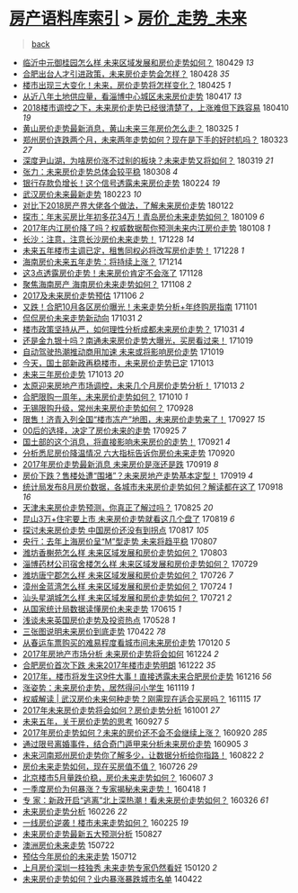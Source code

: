 [房产语料库索引](../../README.md)  > [房价_走势_未来](房价_走势_未来.md)
====
> [back](../README.md)

- [临沂中元御桂园怎么样 未来区域发展和房价走势如何？](http://jkwz.applinzi.com/ittc/7097321802118464523.html#%E4%B8%B4%E6%B2%82%E4%B8%AD%E5%85%83%E5%BE%A1%E6%A1%82%E5%9B%AD%E6%80%8E%E4%B9%88%E6%A0%B7+%E6%9C%AA%E6%9D%A5%E5%8C%BA%E5%9F%9F%E5%8F%91%E5%B1%95%E5%92%8C%E6%88%BF%E4%BB%B7%E8%B5%B0%E5%8A%BF%E5%A6%82%E4%BD%95%EF%BC%9F) 180429 *13* 
- [合肥出台人才引进政策，未来房价走势会怎样？](http://jkwz.applinzi.com/ittc/7096831134740775952.html#%E5%90%88%E8%82%A5%E5%87%BA%E5%8F%B0%E4%BA%BA%E6%89%8D%E5%BC%95%E8%BF%9B%E6%94%BF%E7%AD%96%EF%BC%8C%E6%9C%AA%E6%9D%A5%E6%88%BF%E4%BB%B7%E8%B5%B0%E5%8A%BF%E4%BC%9A%E6%80%8E%E6%A0%B7%EF%BC%9F) 180428 *35* 
- [楼市出现三大变化！未来，房价走势将怎样变化？](http://jkwz.applinzi.com/ittc/7095864296611513350.html#%E6%A5%BC%E5%B8%82%E5%87%BA%E7%8E%B0%E4%B8%89%E5%A4%A7%E5%8F%98%E5%8C%96%EF%BC%81%E6%9C%AA%E6%9D%A5%EF%BC%8C%E6%88%BF%E4%BB%B7%E8%B5%B0%E5%8A%BF%E5%B0%86%E6%80%8E%E6%A0%B7%E5%8F%98%E5%8C%96%EF%BC%9F) 180425 *1* 
- [从近八年土地供应量，看淄博中心城区未来房价走势](http://jkwz.applinzi.com/ittc/7093003719757267984.html#%E4%BB%8E%E8%BF%91%E5%85%AB%E5%B9%B4%E5%9C%9F%E5%9C%B0%E4%BE%9B%E5%BA%94%E9%87%8F%EF%BC%8C%E7%9C%8B%E6%B7%84%E5%8D%9A%E4%B8%AD%E5%BF%83%E5%9F%8E%E5%8C%BA%E6%9C%AA%E6%9D%A5%E6%88%BF%E4%BB%B7%E8%B5%B0%E5%8A%BF) 180417 *13* 
- [2018楼市调控之下，未来房价走势已经很清楚了，上涨难但下跌容易](http://jkwz.applinzi.com/ittc/7090319579794637841.html#2018%E6%A5%BC%E5%B8%82%E8%B0%83%E6%8E%A7%E4%B9%8B%E4%B8%8B%EF%BC%8C%E6%9C%AA%E6%9D%A5%E6%88%BF%E4%BB%B7%E8%B5%B0%E5%8A%BF%E5%B7%B2%E7%BB%8F%E5%BE%88%E6%B8%85%E6%A5%9A%E4%BA%86%EF%BC%8C%E4%B8%8A%E6%B6%A8%E9%9A%BE%E4%BD%86%E4%B8%8B%E8%B7%8C%E5%AE%B9%E6%98%93) 180410 *19* 
- [黄山房价走势最新消息，黄山未来三年房价怎么走？](http://jkwz.applinzi.com/ittc/7084418641380770822.html#%E9%BB%84%E5%B1%B1%E6%88%BF%E4%BB%B7%E8%B5%B0%E5%8A%BF%E6%9C%80%E6%96%B0%E6%B6%88%E6%81%AF%EF%BC%8C%E9%BB%84%E5%B1%B1%E6%9C%AA%E6%9D%A5%E4%B8%89%E5%B9%B4%E6%88%BF%E4%BB%B7%E6%80%8E%E4%B9%88%E8%B5%B0%EF%BC%9F) 180325 *1* 
- [郑州房价连跌两个月，未来两年走势如何？现在是下手的好时机吗？](http://jkwz.applinzi.com/ittc/7083605407811765259.html#%E9%83%91%E5%B7%9E%E6%88%BF%E4%BB%B7%E8%BF%9E%E8%B7%8C%E4%B8%A4%E4%B8%AA%E6%9C%88%EF%BC%8C%E6%9C%AA%E6%9D%A5%E4%B8%A4%E5%B9%B4%E8%B5%B0%E5%8A%BF%E5%A6%82%E4%BD%95%EF%BC%9F%E7%8E%B0%E5%9C%A8%E6%98%AF%E4%B8%8B%E6%89%8B%E7%9A%84%E5%A5%BD%E6%97%B6%E6%9C%BA%E5%90%97%EF%BC%9F) 180323 *27* 
- [深度尹山湖，为啥房价涨不过别的板块？未来走势又将如何？](http://jkwz.applinzi.com/ittc/7082253473418839051.html#%E6%B7%B1%E5%BA%A6%E5%B0%B9%E5%B1%B1%E6%B9%96%EF%BC%8C%E4%B8%BA%E5%95%A5%E6%88%BF%E4%BB%B7%E6%B6%A8%E4%B8%8D%E8%BF%87%E5%88%AB%E7%9A%84%E6%9D%BF%E5%9D%97%EF%BC%9F%E6%9C%AA%E6%9D%A5%E8%B5%B0%E5%8A%BF%E5%8F%88%E5%B0%86%E5%A6%82%E4%BD%95%EF%BC%9F) 180319 *21* 
- [张力：未来房价走势总体会较平稳](http://jkwz.applinzi.com/ittc/7078015225570001927.html#%E5%BC%A0%E5%8A%9B%EF%BC%9A%E6%9C%AA%E6%9D%A5%E6%88%BF%E4%BB%B7%E8%B5%B0%E5%8A%BF%E6%80%BB%E4%BD%93%E4%BC%9A%E8%BE%83%E5%B9%B3%E7%A8%B3) 180308 *4* 
- [银行存款负增长！这个信号透露未来房价走势](http://jkwz.applinzi.com/ittc/7073671761424286730.html#%E9%93%B6%E8%A1%8C%E5%AD%98%E6%AC%BE%E8%B4%9F%E5%A2%9E%E9%95%BF%EF%BC%81%E8%BF%99%E4%B8%AA%E4%BF%A1%E5%8F%B7%E9%80%8F%E9%9C%B2%E6%9C%AA%E6%9D%A5%E6%88%BF%E4%BB%B7%E8%B5%B0%E5%8A%BF) 180224 *19* 
- [武汉房价未来最新走势](http://jkwz.applinzi.com/ittc/7073249471045829649.html#%E6%AD%A6%E6%B1%89%E6%88%BF%E4%BB%B7%E6%9C%AA%E6%9D%A5%E6%9C%80%E6%96%B0%E8%B5%B0%E5%8A%BF) 180223 *10* 
- [对比下2018房产界大佬各个做法，了解未来房价走势](http://jkwz.applinzi.com/ittc/7061046568348550154.html#%E5%AF%B9%E6%AF%94%E4%B8%8B2018%E6%88%BF%E4%BA%A7%E7%95%8C%E5%A4%A7%E4%BD%AC%E5%90%84%E4%B8%AA%E5%81%9A%E6%B3%95%EF%BC%8C%E4%BA%86%E8%A7%A3%E6%9C%AA%E6%9D%A5%E6%88%BF%E4%BB%B7%E8%B5%B0%E5%8A%BF) 180122  
- [探市：年末买房比年初多花34万！青岛房价未来走势如何？](http://jkwz.applinzi.com/ittc/7056600719468004362.html#%E6%8E%A2%E5%B8%82%EF%BC%9A%E5%B9%B4%E6%9C%AB%E4%B9%B0%E6%88%BF%E6%AF%94%E5%B9%B4%E5%88%9D%E5%A4%9A%E8%8A%B134%E4%B8%87%EF%BC%81%E9%9D%92%E5%B2%9B%E6%88%BF%E4%BB%B7%E6%9C%AA%E6%9D%A5%E8%B5%B0%E5%8A%BF%E5%A6%82%E4%BD%95%EF%BC%9F) 180109 *6* 
- [2017年内江房价降了吗？权威数据帮你预测未来内江房价走势](http://jkwz.applinzi.com/ittc/7056188720670049287.html#2017%E5%B9%B4%E5%86%85%E6%B1%9F%E6%88%BF%E4%BB%B7%E9%99%8D%E4%BA%86%E5%90%97%EF%BC%9F%E6%9D%83%E5%A8%81%E6%95%B0%E6%8D%AE%E5%B8%AE%E4%BD%A0%E9%A2%84%E6%B5%8B%E6%9C%AA%E6%9D%A5%E5%86%85%E6%B1%9F%E6%88%BF%E4%BB%B7%E8%B5%B0%E5%8A%BF) 180108 *1* 
- [长沙：注意，注意长沙房价未来走势！](http://jkwz.applinzi.com/ittc/7052078659622405136.html#%E9%95%BF%E6%B2%99%EF%BC%9A%E6%B3%A8%E6%84%8F%EF%BC%8C%E6%B3%A8%E6%84%8F%E9%95%BF%E6%B2%99%E6%88%BF%E4%BB%B7%E6%9C%AA%E6%9D%A5%E8%B5%B0%E5%8A%BF%EF%BC%81) 171228 *14* 
- [未来五年楼市主调已定，租售同权必将改写房价走势！](http://jkwz.applinzi.com/ittc/7052033782935192592.html#%E6%9C%AA%E6%9D%A5%E4%BA%94%E5%B9%B4%E6%A5%BC%E5%B8%82%E4%B8%BB%E8%B0%83%E5%B7%B2%E5%AE%9A%EF%BC%8C%E7%A7%9F%E5%94%AE%E5%90%8C%E6%9D%83%E5%BF%85%E5%B0%86%E6%94%B9%E5%86%99%E6%88%BF%E4%BB%B7%E8%B5%B0%E5%8A%BF%EF%BC%81) 171228 *1* 
- [海南房价未来五年走势：将持续上涨？](http://jkwz.applinzi.com/ittc/7046856221246620688.html#%E6%B5%B7%E5%8D%97%E6%88%BF%E4%BB%B7%E6%9C%AA%E6%9D%A5%E4%BA%94%E5%B9%B4%E8%B5%B0%E5%8A%BF%EF%BC%9A%E5%B0%86%E6%8C%81%E7%BB%AD%E4%B8%8A%E6%B6%A8%EF%BC%9F) 171214  
- [这3点透露房价走势！未来房价肯定不会涨了](http://jkwz.applinzi.com/ittc/7041042389806875665.html#%E8%BF%993%E7%82%B9%E9%80%8F%E9%9C%B2%E6%88%BF%E4%BB%B7%E8%B5%B0%E5%8A%BF%EF%BC%81%E6%9C%AA%E6%9D%A5%E6%88%BF%E4%BB%B7%E8%82%AF%E5%AE%9A%E4%B8%8D%E4%BC%9A%E6%B6%A8%E4%BA%86) 171128  
- [聚焦海南房产 海南房价未来走势如何？](http://jkwz.applinzi.com/ittc/7033583853275448337.html#%E8%81%9A%E7%84%A6%E6%B5%B7%E5%8D%97%E6%88%BF%E4%BA%A7+%E6%B5%B7%E5%8D%97%E6%88%BF%E4%BB%B7%E6%9C%AA%E6%9D%A5%E8%B5%B0%E5%8A%BF%E5%A6%82%E4%BD%95%EF%BC%9F) 171108 *2* 
- [2017及未来房价走势预估](http://jkwz.applinzi.com/ittc/7032810695710737425.html#2017%E5%8F%8A%E6%9C%AA%E6%9D%A5%E6%88%BF%E4%BB%B7%E8%B5%B0%E5%8A%BF%E9%A2%84%E4%BC%B0) 171106 *2* 
- [又跌！合肥10月各区房价曝光！未来走势分析+年终购房指南](http://jkwz.applinzi.com/ittc/7030861590570730512.html#%E5%8F%88%E8%B7%8C%EF%BC%81%E5%90%88%E8%82%A510%E6%9C%88%E5%90%84%E5%8C%BA%E6%88%BF%E4%BB%B7%E6%9B%9D%E5%85%89%EF%BC%81%E6%9C%AA%E6%9D%A5%E8%B5%B0%E5%8A%BF%E5%88%86%E6%9E%90%2B%E5%B9%B4%E7%BB%88%E8%B4%AD%E6%88%BF%E6%8C%87%E5%8D%97) 171101  
- [侃侃房价未来走势新动向](http://jkwz.applinzi.com/ittc/7030746918257427473.html#%E4%BE%83%E4%BE%83%E6%88%BF%E4%BB%B7%E6%9C%AA%E6%9D%A5%E8%B5%B0%E5%8A%BF%E6%96%B0%E5%8A%A8%E5%90%91) 171031 *2* 
- [楼市政策坚持从严，如何理性分析成都未来房价走势？](http://jkwz.applinzi.com/ittc/7030599724904743953.html#%E6%A5%BC%E5%B8%82%E6%94%BF%E7%AD%96%E5%9D%9A%E6%8C%81%E4%BB%8E%E4%B8%A5%EF%BC%8C%E5%A6%82%E4%BD%95%E7%90%86%E6%80%A7%E5%88%86%E6%9E%90%E6%88%90%E9%83%BD%E6%9C%AA%E6%9D%A5%E6%88%BF%E4%BB%B7%E8%B5%B0%E5%8A%BF%EF%BC%9F) 171031 *4* 
- [还是金九银十吗？南通未来房价走势大曝光，买房看过来！](http://jkwz.applinzi.com/ittc/7026175818747872272.html#%E8%BF%98%E6%98%AF%E9%87%91%E4%B9%9D%E9%93%B6%E5%8D%81%E5%90%97%EF%BC%9F%E5%8D%97%E9%80%9A%E6%9C%AA%E6%9D%A5%E6%88%BF%E4%BB%B7%E8%B5%B0%E5%8A%BF%E5%A4%A7%E6%9B%9D%E5%85%89%EF%BC%8C%E4%B9%B0%E6%88%BF%E7%9C%8B%E8%BF%87%E6%9D%A5%EF%BC%81) 171019  
- [自动驾驶热潮推动商用加速 未来或将影响房价走势](http://jkwz.applinzi.com/ittc/7026164183673078801.html#%E8%87%AA%E5%8A%A8%E9%A9%BE%E9%A9%B6%E7%83%AD%E6%BD%AE%E6%8E%A8%E5%8A%A8%E5%95%86%E7%94%A8%E5%8A%A0%E9%80%9F+%E6%9C%AA%E6%9D%A5%E6%88%96%E5%B0%86%E5%BD%B1%E5%93%8D%E6%88%BF%E4%BB%B7%E8%B5%B0%E5%8A%BF) 171019  
- [今天，国土部新政再稳楼市，未来房价走势已定](http://jkwz.applinzi.com/ittc/7024065789915825169.html#%E4%BB%8A%E5%A4%A9%EF%BC%8C%E5%9B%BD%E5%9C%9F%E9%83%A8%E6%96%B0%E6%94%BF%E5%86%8D%E7%A8%B3%E6%A5%BC%E5%B8%82%EF%BC%8C%E6%9C%AA%E6%9D%A5%E6%88%BF%E4%BB%B7%E8%B5%B0%E5%8A%BF%E5%B7%B2%E5%AE%9A) 171013  
- [未来三年房价走势](http://jkwz.applinzi.com/ittc/7023942553399985169.html#%E6%9C%AA%E6%9D%A5%E4%B8%89%E5%B9%B4%E6%88%BF%E4%BB%B7%E8%B5%B0%E5%8A%BF) 171013 *20* 
- [太原迎来房地产市场调控，未来几个月房价走势分析！](http://jkwz.applinzi.com/ittc/7023888033663943697.html#%E5%A4%AA%E5%8E%9F%E8%BF%8E%E6%9D%A5%E6%88%BF%E5%9C%B0%E4%BA%A7%E5%B8%82%E5%9C%BA%E8%B0%83%E6%8E%A7%EF%BC%8C%E6%9C%AA%E6%9D%A5%E5%87%A0%E4%B8%AA%E6%9C%88%E6%88%BF%E4%BB%B7%E8%B5%B0%E5%8A%BF%E5%88%86%E6%9E%90%EF%BC%81) 171013 *2* 
- [合肥限购一周年，未来房价走势如何？](http://jkwz.applinzi.com/ittc/7022755452109194257.html#%E5%90%88%E8%82%A5%E9%99%90%E8%B4%AD%E4%B8%80%E5%91%A8%E5%B9%B4%EF%BC%8C%E6%9C%AA%E6%9D%A5%E6%88%BF%E4%BB%B7%E8%B5%B0%E5%8A%BF%E5%A6%82%E4%BD%95%EF%BC%9F) 171010 *1* 
- [无锡限购升级，常州未来房价走势如何？](http://jkwz.applinzi.com/ittc/7018310525249913872.html#%E6%97%A0%E9%94%A1%E9%99%90%E8%B4%AD%E5%8D%87%E7%BA%A7%EF%BC%8C%E5%B8%B8%E5%B7%9E%E6%9C%AA%E6%9D%A5%E6%88%BF%E4%BB%B7%E8%B5%B0%E5%8A%BF%E5%A6%82%E4%BD%95%EF%BC%9F) 170928  
- [限售！济青入列全国“楼市冻产”地图，未来房价走势来了！](http://jkwz.applinzi.com/ittc/7018088019092046864.html#%E9%99%90%E5%94%AE%EF%BC%81%E6%B5%8E%E9%9D%92%E5%85%A5%E5%88%97%E5%85%A8%E5%9B%BD%E2%80%9C%E6%A5%BC%E5%B8%82%E5%86%BB%E4%BA%A7%E2%80%9D%E5%9C%B0%E5%9B%BE%EF%BC%8C%E6%9C%AA%E6%9D%A5%E6%88%BF%E4%BB%B7%E8%B5%B0%E5%8A%BF%E6%9D%A5%E4%BA%86%EF%BC%81) 170927 *15* 
- [00后的选择，决定了房价未来的走势](http://jkwz.applinzi.com/ittc/7017289030964872209.html#00%E5%90%8E%E7%9A%84%E9%80%89%E6%8B%A9%EF%BC%8C%E5%86%B3%E5%AE%9A%E4%BA%86%E6%88%BF%E4%BB%B7%E6%9C%AA%E6%9D%A5%E7%9A%84%E8%B5%B0%E5%8A%BF) 170925 *7* 
- [国土部的这个消息，将直接影响未来房价的走势！](http://jkwz.applinzi.com/ittc/7015678641449731089.html#%E5%9B%BD%E5%9C%9F%E9%83%A8%E7%9A%84%E8%BF%99%E4%B8%AA%E6%B6%88%E6%81%AF%EF%BC%8C%E5%B0%86%E7%9B%B4%E6%8E%A5%E5%BD%B1%E5%93%8D%E6%9C%AA%E6%9D%A5%E6%88%BF%E4%BB%B7%E7%9A%84%E8%B5%B0%E5%8A%BF%EF%BC%81) 170921 *4* 
- [分析悉尼房价降温情况 六大指标告诉你房价未来走势](http://jkwz.applinzi.com/ittc/7015428011485299729.html#%E5%88%86%E6%9E%90%E6%82%89%E5%B0%BC%E6%88%BF%E4%BB%B7%E9%99%8D%E6%B8%A9%E6%83%85%E5%86%B5+%E5%85%AD%E5%A4%A7%E6%8C%87%E6%A0%87%E5%91%8A%E8%AF%89%E4%BD%A0%E6%88%BF%E4%BB%B7%E6%9C%AA%E6%9D%A5%E8%B5%B0%E5%8A%BF) 170920  
- [2017年房价走势最新消息 未来房价是涨还是跌](http://jkwz.applinzi.com/ittc/7015020311249159184.html#2017%E5%B9%B4%E6%88%BF%E4%BB%B7%E8%B5%B0%E5%8A%BF%E6%9C%80%E6%96%B0%E6%B6%88%E6%81%AF+%E6%9C%AA%E6%9D%A5%E6%88%BF%E4%BB%B7%E6%98%AF%E6%B6%A8%E8%BF%98%E6%98%AF%E8%B7%8C) 170919 *8* 
- [房价下跌？售楼处遭“围堵”？未来房地产走势基本定型！](http://jkwz.applinzi.com/ittc/7014949091275179024.html#%E6%88%BF%E4%BB%B7%E4%B8%8B%E8%B7%8C%EF%BC%9F%E5%94%AE%E6%A5%BC%E5%A4%84%E9%81%AD%E2%80%9C%E5%9B%B4%E5%A0%B5%E2%80%9D%EF%BC%9F%E6%9C%AA%E6%9D%A5%E6%88%BF%E5%9C%B0%E4%BA%A7%E8%B5%B0%E5%8A%BF%E5%9F%BA%E6%9C%AC%E5%AE%9A%E5%9E%8B%EF%BC%81) 170919 *4* 
- [统计局发布8月房价数据，各城市未来房价走势如何？解读都在这了](http://jkwz.applinzi.com/ittc/7014682539858592784.html#%E7%BB%9F%E8%AE%A1%E5%B1%80%E5%8F%91%E5%B8%838%E6%9C%88%E6%88%BF%E4%BB%B7%E6%95%B0%E6%8D%AE%EF%BC%8C%E5%90%84%E5%9F%8E%E5%B8%82%E6%9C%AA%E6%9D%A5%E6%88%BF%E4%BB%B7%E8%B5%B0%E5%8A%BF%E5%A6%82%E4%BD%95%EF%BC%9F%E8%A7%A3%E8%AF%BB%E9%83%BD%E5%9C%A8%E8%BF%99%E4%BA%86) 170918 *16* 
- [天津未来房价走势预测，你真正了解过吗？](http://jkwz.applinzi.com/ittc/7005684501324497937.html#%E5%A4%A9%E6%B4%A5%E6%9C%AA%E6%9D%A5%E6%88%BF%E4%BB%B7%E8%B5%B0%E5%8A%BF%E9%A2%84%E6%B5%8B%EF%BC%8C%E4%BD%A0%E7%9C%9F%E6%AD%A3%E4%BA%86%E8%A7%A3%E8%BF%87%E5%90%97%EF%BC%9F) 170825 *20* 
- [昆山3万+住宅要上市 未来房价走势就看这几个盘了](http://jkwz.applinzi.com/ittc/7003406901935866896.html#%E6%98%86%E5%B1%B13%E4%B8%87%2B%E4%BD%8F%E5%AE%85%E8%A6%81%E4%B8%8A%E5%B8%82+%E6%9C%AA%E6%9D%A5%E6%88%BF%E4%BB%B7%E8%B5%B0%E5%8A%BF%E5%B0%B1%E7%9C%8B%E8%BF%99%E5%87%A0%E4%B8%AA%E7%9B%98%E4%BA%86) 170819 *6* 
- [探讨未来房价走势 中国房价还没有到拐点](http://jkwz.applinzi.com/ittc/7002722058507912208.html#%E6%8E%A2%E8%AE%A8%E6%9C%AA%E6%9D%A5%E6%88%BF%E4%BB%B7%E8%B5%B0%E5%8A%BF+%E4%B8%AD%E5%9B%BD%E6%88%BF%E4%BB%B7%E8%BF%98%E6%B2%A1%E6%9C%89%E5%88%B0%E6%8B%90%E7%82%B9) 170817 *105* 
- [央行：去年上海房价呈“M”型走势 未来将趋平稳](http://jkwz.applinzi.com/ittc/6999016679475250193.html#%E5%A4%AE%E8%A1%8C%EF%BC%9A%E5%8E%BB%E5%B9%B4%E4%B8%8A%E6%B5%B7%E6%88%BF%E4%BB%B7%E5%91%88%E2%80%9CM%E2%80%9D%E5%9E%8B%E8%B5%B0%E5%8A%BF+%E6%9C%AA%E6%9D%A5%E5%B0%86%E8%B6%8B%E5%B9%B3%E7%A8%B3) 170807  
- [潍坊香榭苑怎么样 未来区域发展和房价走势如何？](http://jkwz.applinzi.com/ittc/6997571143647888401.html#%E6%BD%8D%E5%9D%8A%E9%A6%99%E6%A6%AD%E8%8B%91%E6%80%8E%E4%B9%88%E6%A0%B7+%E6%9C%AA%E6%9D%A5%E5%8C%BA%E5%9F%9F%E5%8F%91%E5%B1%95%E5%92%8C%E6%88%BF%E4%BB%B7%E8%B5%B0%E5%8A%BF%E5%A6%82%E4%BD%95%EF%BC%9F) 170803  
- [淄博药材公司宿舍楼怎么样 未来区域发展和房价走势如何？](http://jkwz.applinzi.com/ittc/6995713164103386128.html#%E6%B7%84%E5%8D%9A%E8%8D%AF%E6%9D%90%E5%85%AC%E5%8F%B8%E5%AE%BF%E8%88%8D%E6%A5%BC%E6%80%8E%E4%B9%88%E6%A0%B7+%E6%9C%AA%E6%9D%A5%E5%8C%BA%E5%9F%9F%E5%8F%91%E5%B1%95%E5%92%8C%E6%88%BF%E4%BB%B7%E8%B5%B0%E5%8A%BF%E5%A6%82%E4%BD%95%EF%BC%9F) 170729  
- [潍坊唐宁郡怎么样 未来区域发展和房价走势如何？](http://jkwz.applinzi.com/ittc/6994551919430075408.html#%E6%BD%8D%E5%9D%8A%E5%94%90%E5%AE%81%E9%83%A1%E6%80%8E%E4%B9%88%E6%A0%B7+%E6%9C%AA%E6%9D%A5%E5%8C%BA%E5%9F%9F%E5%8F%91%E5%B1%95%E5%92%8C%E6%88%BF%E4%BB%B7%E8%B5%B0%E5%8A%BF%E5%A6%82%E4%BD%95%EF%BC%9F) 170726 *7* 
- [漳州金蓝湾怎么样 未来区域发展和房价走势如何？](http://jkwz.applinzi.com/ittc/6993881663430722576.html#%E6%BC%B3%E5%B7%9E%E9%87%91%E8%93%9D%E6%B9%BE%E6%80%8E%E4%B9%88%E6%A0%B7+%E6%9C%AA%E6%9D%A5%E5%8C%BA%E5%9F%9F%E5%8F%91%E5%B1%95%E5%92%8C%E6%88%BF%E4%BB%B7%E8%B5%B0%E5%8A%BF%E5%A6%82%E4%BD%95%EF%BC%9F) 170724 *1* 
- [汕头星湖城怎么样 未来区域发展和房价走势如何？](http://jkwz.applinzi.com/ittc/6992711019347313680.html#%E6%B1%95%E5%A4%B4%E6%98%9F%E6%B9%96%E5%9F%8E%E6%80%8E%E4%B9%88%E6%A0%B7+%E6%9C%AA%E6%9D%A5%E5%8C%BA%E5%9F%9F%E5%8F%91%E5%B1%95%E5%92%8C%E6%88%BF%E4%BB%B7%E8%B5%B0%E5%8A%BF%E5%A6%82%E4%BD%95%EF%BC%9F) 170721 *2* 
- [从国家统计局数据读懂房价未来走势](http://jkwz.applinzi.com/ittc/6979360172290868228.html#%E4%BB%8E%E5%9B%BD%E5%AE%B6%E7%BB%9F%E8%AE%A1%E5%B1%80%E6%95%B0%E6%8D%AE%E8%AF%BB%E6%87%82%E6%88%BF%E4%BB%B7%E6%9C%AA%E6%9D%A5%E8%B5%B0%E5%8A%BF) 170615 *1* 
- [浅谈未来英国房价走势及投资热点](http://jkwz.applinzi.com/ittc/6972665101290046468.html#%E6%B5%85%E8%B0%88%E6%9C%AA%E6%9D%A5%E8%8B%B1%E5%9B%BD%E6%88%BF%E4%BB%B7%E8%B5%B0%E5%8A%BF%E5%8F%8A%E6%8A%95%E8%B5%84%E7%83%AD%E7%82%B9) 170528 *1* 
- [三张图说明未来房价到底走势](http://jkwz.applinzi.com/ittc/6959379808885670916.html#%E4%B8%89%E5%BC%A0%E5%9B%BE%E8%AF%B4%E6%98%8E%E6%9C%AA%E6%9D%A5%E6%88%BF%E4%BB%B7%E5%88%B0%E5%BA%95%E8%B5%B0%E5%8A%BF) 170422 *78* 
- [从春运车票购买的难易程度看城市间未来房价走势](http://jkwz.applinzi.com/ittc/6925152052891354116.html#%E4%BB%8E%E6%98%A5%E8%BF%90%E8%BD%A6%E7%A5%A8%E8%B4%AD%E4%B9%B0%E7%9A%84%E9%9A%BE%E6%98%93%E7%A8%8B%E5%BA%A6%E7%9C%8B%E5%9F%8E%E5%B8%82%E9%97%B4%E6%9C%AA%E6%9D%A5%E6%88%BF%E4%BB%B7%E8%B5%B0%E5%8A%BF) 170120 *5* 
- [2017年房地产市场分析 未来房价走势将会如何](http://jkwz.applinzi.com/ittc/6915149439361876997.html#2017%E5%B9%B4%E6%88%BF%E5%9C%B0%E4%BA%A7%E5%B8%82%E5%9C%BA%E5%88%86%E6%9E%90+%E6%9C%AA%E6%9D%A5%E6%88%BF%E4%BB%B7%E8%B5%B0%E5%8A%BF%E5%B0%86%E4%BC%9A%E5%A6%82%E4%BD%95) 161224 *2* 
- [合肥房价首次下跌 未来2017年楼市走势明朗](http://jkwz.applinzi.com/ittc/6914459357923509253.html#%E5%90%88%E8%82%A5%E6%88%BF%E4%BB%B7%E9%A6%96%E6%AC%A1%E4%B8%8B%E8%B7%8C+%E6%9C%AA%E6%9D%A52017%E5%B9%B4%E6%A5%BC%E5%B8%82%E8%B5%B0%E5%8A%BF%E6%98%8E%E6%9C%97) 161222 *35* 
- [2017年，楼市将发生这9件大事！直接透露未来合肥房价走势](http://jkwz.applinzi.com/ittc/6912281946746258436.html#2017%E5%B9%B4%EF%BC%8C%E6%A5%BC%E5%B8%82%E5%B0%86%E5%8F%91%E7%94%9F%E8%BF%999%E4%BB%B6%E5%A4%A7%E4%BA%8B%EF%BC%81%E7%9B%B4%E6%8E%A5%E9%80%8F%E9%9C%B2%E6%9C%AA%E6%9D%A5%E5%90%88%E8%82%A5%E6%88%BF%E4%BB%B7%E8%B5%B0%E5%8A%BF) 161216 *56* 
- [涨姿势：未来房价走势，居然得问小学生](http://jkwz.applinzi.com/ittc/6902133831208797188.html#%E6%B6%A8%E5%A7%BF%E5%8A%BF%EF%BC%9A%E6%9C%AA%E6%9D%A5%E6%88%BF%E4%BB%B7%E8%B5%B0%E5%8A%BF%EF%BC%8C%E5%B1%85%E7%84%B6%E5%BE%97%E9%97%AE%E5%B0%8F%E5%AD%A6%E7%94%9F) 161119 *1* 
- [权威解读 | 武汉房价未来何种走势？刚需现在适合买房吗？](http://jkwz.applinzi.com/ittc/6900824229695456260.html#%E6%9D%83%E5%A8%81%E8%A7%A3%E8%AF%BB+%7C+%E6%AD%A6%E6%B1%89%E6%88%BF%E4%BB%B7%E6%9C%AA%E6%9D%A5%E4%BD%95%E7%A7%8D%E8%B5%B0%E5%8A%BF%EF%BC%9F%E5%88%9A%E9%9C%80%E7%8E%B0%E5%9C%A8%E9%80%82%E5%90%88%E4%B9%B0%E6%88%BF%E5%90%97%EF%BC%9F) 161115 *17* 
- [2017年未来房价走势将会如何？房价走势分析](http://jkwz.applinzi.com/ittc/6884065364702397445.html#2017%E5%B9%B4%E6%9C%AA%E6%9D%A5%E6%88%BF%E4%BB%B7%E8%B5%B0%E5%8A%BF%E5%B0%86%E4%BC%9A%E5%A6%82%E4%BD%95%EF%BC%9F%E6%88%BF%E4%BB%B7%E8%B5%B0%E5%8A%BF%E5%88%86%E6%9E%90) 161001 *27* 
- [未来五年，关于房价走势的思考](http://jkwz.applinzi.com/ittc/6882668242312627205.html#%E6%9C%AA%E6%9D%A5%E4%BA%94%E5%B9%B4%EF%BC%8C%E5%85%B3%E4%BA%8E%E6%88%BF%E4%BB%B7%E8%B5%B0%E5%8A%BF%E7%9A%84%E6%80%9D%E8%80%83) 160927 *5* 
- [2017年房价走势如何？未来的房价还不会不会继续上涨？](http://jkwz.applinzi.com/ittc/6879904112149267460.html#2017%E5%B9%B4%E6%88%BF%E4%BB%B7%E8%B5%B0%E5%8A%BF%E5%A6%82%E4%BD%95%EF%BC%9F%E6%9C%AA%E6%9D%A5%E7%9A%84%E6%88%BF%E4%BB%B7%E8%BF%98%E4%B8%8D%E4%BC%9A%E4%B8%8D%E4%BC%9A%E7%BB%A7%E7%BB%AD%E4%B8%8A%E6%B6%A8%EF%BC%9F) 160920 *285* 
- [通过限号离婚事件，结合奇门遁甲来分析未来房价走势](http://jkwz.applinzi.com/ittc/6874439574322938885.html#%E9%80%9A%E8%BF%87%E9%99%90%E5%8F%B7%E7%A6%BB%E5%A9%9A%E4%BA%8B%E4%BB%B6%EF%BC%8C%E7%BB%93%E5%90%88%E5%A5%87%E9%97%A8%E9%81%81%E7%94%B2%E6%9D%A5%E5%88%86%E6%9E%90%E6%9C%AA%E6%9D%A5%E6%88%BF%E4%BB%B7%E8%B5%B0%E5%8A%BF) 160905 *3* 
- [未来河南郑州房价走势你了解多少，让数据分析给你指路！](http://jkwz.applinzi.com/ittc/6869329667814851589.html#%E6%9C%AA%E6%9D%A5%E6%B2%B3%E5%8D%97%E9%83%91%E5%B7%9E%E6%88%BF%E4%BB%B7%E8%B5%B0%E5%8A%BF%E4%BD%A0%E4%BA%86%E8%A7%A3%E5%A4%9A%E5%B0%91%EF%BC%8C%E8%AE%A9%E6%95%B0%E6%8D%AE%E5%88%86%E6%9E%90%E7%BB%99%E4%BD%A0%E6%8C%87%E8%B7%AF%EF%BC%81) 160822 *2* 
- [房价未来走势如何，现在买房值不值？](http://jkwz.applinzi.com/ittc/6859175434503324677.html#%E6%88%BF%E4%BB%B7%E6%9C%AA%E6%9D%A5%E8%B5%B0%E5%8A%BF%E5%A6%82%E4%BD%95%EF%BC%8C%E7%8E%B0%E5%9C%A8%E4%B9%B0%E6%88%BF%E5%80%BC%E4%B8%8D%E5%80%BC%EF%BC%9F) 160726 *29* 
- [北京楼市5月量跌价稳，房价未来走势如何？](http://jkwz.applinzi.com/ittc/6840890067513771012.html#%E5%8C%97%E4%BA%AC%E6%A5%BC%E5%B8%825%E6%9C%88%E9%87%8F%E8%B7%8C%E4%BB%B7%E7%A8%B3%EF%BC%8C%E6%88%BF%E4%BB%B7%E6%9C%AA%E6%9D%A5%E8%B5%B0%E5%8A%BF%E5%A6%82%E4%BD%95%EF%BC%9F) 160607 *3* 
- [一季度房价为何暴涨？专家揭秘未来走势！](http://jkwz.applinzi.com/ittc/6822373353385886724.html#%E4%B8%80%E5%AD%A3%E5%BA%A6%E6%88%BF%E4%BB%B7%E4%B8%BA%E4%BD%95%E6%9A%B4%E6%B6%A8%EF%BC%9F%E4%B8%93%E5%AE%B6%E6%8F%AD%E7%A7%98%E6%9C%AA%E6%9D%A5%E8%B5%B0%E5%8A%BF%EF%BC%81) 160418 *1* 
- [专 家：新政开启“逃离”北上深热潮！看未来房价走势如何？](http://jkwz.applinzi.com/ittc/6813958987078697988.html#%E4%B8%93+%E5%AE%B6%EF%BC%9A%E6%96%B0%E6%94%BF%E5%BC%80%E5%90%AF%E2%80%9C%E9%80%83%E7%A6%BB%E2%80%9D%E5%8C%97%E4%B8%8A%E6%B7%B1%E7%83%AD%E6%BD%AE%EF%BC%81%E7%9C%8B%E6%9C%AA%E6%9D%A5%E6%88%BF%E4%BB%B7%E8%B5%B0%E5%8A%BF%E5%A6%82%E4%BD%95%EF%BC%9F) 160326 *61* 
- [未来房价走势分析](http://jkwz.applinzi.com/ittc/6803180533810988036.html#%E6%9C%AA%E6%9D%A5%E6%88%BF%E4%BB%B7%E8%B5%B0%E5%8A%BF%E5%88%86%E6%9E%90) 160226 *22* 
- [​一线房价逆袭！楼市未来走势如何？](http://jkwz.applinzi.com/ittc/6802710513561633796.html#%E2%80%8B%E4%B8%80%E7%BA%BF%E6%88%BF%E4%BB%B7%E9%80%86%E8%A2%AD%EF%BC%81%E6%A5%BC%E5%B8%82%E6%9C%AA%E6%9D%A5%E8%B5%B0%E5%8A%BF%E5%A6%82%E4%BD%95%EF%BC%9F) 160225 *19* 
- [未来房价走势最新五大预测分析](http://jkwz.applinzi.com/ittc/6735185671849853957.html#%E6%9C%AA%E6%9D%A5%E6%88%BF%E4%BB%B7%E8%B5%B0%E5%8A%BF%E6%9C%80%E6%96%B0%E4%BA%94%E5%A4%A7%E9%A2%84%E6%B5%8B%E5%88%86%E6%9E%90) 150827  
- [澳洲房价未来走势](http://jkwz.applinzi.com/ittc/547650614980503343.html#%E6%BE%B3%E6%B4%B2%E6%88%BF%E4%BB%B7%E6%9C%AA%E6%9D%A5%E8%B5%B0%E5%8A%BF) 150722  
- [预估今年房价的未来走势](http://jkwz.applinzi.com/ittc/547650614916516299.html#%E9%A2%84%E4%BC%B0%E4%BB%8A%E5%B9%B4%E6%88%BF%E4%BB%B7%E7%9A%84%E6%9C%AA%E6%9D%A5%E8%B5%B0%E5%8A%BF) 150712  
- [上月房价深圳一枝独秀 未来走势专家仍然看好](http://jkwz.applinzi.com/ittc/547650611384926476.html#%E4%B8%8A%E6%9C%88%E6%88%BF%E4%BB%B7%E6%B7%B1%E5%9C%B3%E4%B8%80%E6%9E%9D%E7%8B%AC%E7%A7%80+%E6%9C%AA%E6%9D%A5%E8%B5%B0%E5%8A%BF%E4%B8%93%E5%AE%B6%E4%BB%8D%E7%84%B6%E7%9C%8B%E5%A5%BD) 150120 *2* 
- [未来房价走势如何？业内暴涨暴跌城市名单](http://jkwz.applinzi.com/ittc/547650611363042787.html#%E6%9C%AA%E6%9D%A5%E6%88%BF%E4%BB%B7%E8%B5%B0%E5%8A%BF%E5%A6%82%E4%BD%95%EF%BC%9F%E4%B8%9A%E5%86%85%E6%9A%B4%E6%B6%A8%E6%9A%B4%E8%B7%8C%E5%9F%8E%E5%B8%82%E5%90%8D%E5%8D%95) 140422  
